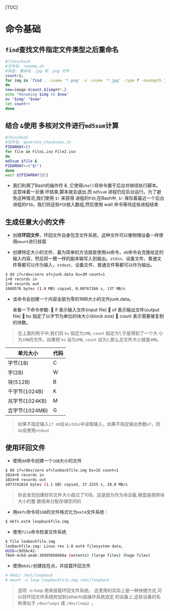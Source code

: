 [TOC]

# 命令基础

## `find`查找文件指定文件类型之后重命名

```bash
#!/bin/bash
#文件名: rename.sh
#用途: 重命名 .jpg 和 .png 文件
count=1;
for img in `find . -iname '*.png' -o -iname '*.jpg' -type f -maxdepth 1`
do
new=image-$count.${img##*.}
echo "Renaming $img to $new"
mv "$img" "$new"
let count++
done
```



## 结合 `&`使用 多核对文件进行`md5sum`计算

```bash
#/bin/bash
#文件名: generate_checksums.sh
PIDARRAY=()
for file in File1.iso File2.iso
do
md5sum $file &
PIDARRAY+=("$!")
done
wait ${PIDARRAY[@]}
```

- 我们利用了Bash的操作符 & ,它使得`shell`将命令置于后台并继续执行脚本。这意味着一旦循
  环结束,脚本就会退出,而 `md5sum` 进程仍在后台运行。为了避免这种情况,我们使用 `$!` 来获得
  进程的`PID`,在Bash中, `$!` 保存着最近一个后台进程的`PID`。我们将这些`PID`放入数组,然后使用
  wait 命令等待这些进程结束

## 生成任意大小的文件

- 创建**环回文件**，环回文件自身包含文件系统，这种文件可以像物理设备一样使用`mount`进行挂载

- 创建特定大小的文件，最为简单的方法就是使用`dd`命令，`dd`命令会克隆给定的输入内容，然后将一模一样的副本输写入到输出。`stdin`、设备文件、普通文件等都可以作为输入，`stdout`、设备文件、普通文件等都可以作为输出。

```bash
$ dd if=/dev/zero of=junk.data bs=1M count=1
1+0 records in
1+0 records out
1048576 bytes (1.0 MB) copied, 0.00767266 s, 137 MB/s
```

- 该命令会创建一个内容全部为零的1MB大小的文件junk.data。

  来看一下命令参数:
   if 表示输入文件(input file)
   of 表示输出文件(output file)
   bs 指定了以字节为单位的块大小(block size)
   count 表示需要被复制的块数。

> 在上面的例子中,我们将 `bs` 指定为`1MB`, `count` 指定为1,于是得到了一个大
> 小为`1MB`的文件。如果把 `bs` 设为`2MB`, `count` 设为`2`,那么总文件大小就是`4MB`。


| 单元大小       | 代码 |
| -------------- | ---- |
| 字节(1B)       | C    |
| 字(2B)         | W    |
| 块(512B)       | B    |
| 千字节(1024B)  | K    |
| 兆字节(1024KB) | M    |
| 吉字节(1024MB) | G    |

> 如果不指定输入`if dd`会从`stdio`中读取输入，如果不指定输出参数`of`，则`dd`会使用`stdout`



## 使用环回文件

- 使用`dd`命令创建一个`1GB`大小的文件

```bash
$ dd if=/dev/zero of=loobackfile.img bs=1G count=1
1024+0 records in
1024+0 records out
1073741824 bytes (1.1 GB) copied, 37.3155 s, 28.8 MB/s
```

> 你会发现创建好的文件大小超过了1GB。这是因为作为块设备,硬盘是按照块大小的整
> 数倍来分配存储空间的

- 用`mkfs`命令将`1GB`的文件格式化为`ext4`文件系统：

```bash
$ mkfs.ext4 loopbackfile.img
```

- 使用`file`命令检查文件系统

```bash
$ file loobackfile.img
loobackfile.img: Linux rev 1.0 ext4 filesystem data,
UUID=c9d56c42-
f8e6-4cbd-aeab-369d5056660a (extents) (large files) (huge files)
```

- 使用`mkdir`创建挂在点，并挂载环回文件

```bash
# mkdir /mnt/loopback
# mount -o loop loopbackfile.img /mnt/loopback
```

> 选项 -o loop 用来挂载环回文件系统。
> 这里用的实际上是一种快捷方式,可以将环回文件系统附加到(attach)由操作系统选定
> 的设备上,这些设备的名称类似于 `/dev/loop1` 或 `/dev/loop2 `。





































